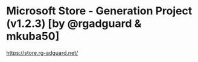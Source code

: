 # Microsoft Store - Generation Project (v1.2.3) [by @rgadguard & mkuba50]
https://store.rg-adguard.net/

<!-- `marked --gfm --breaks` -->
